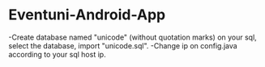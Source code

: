 # Eventuni-Android-App

-Create database named "unicode" (without quotation marks) on your sql, select the database, import "unicode.sql".
-Change ip on config.java according to your sql host ip.
